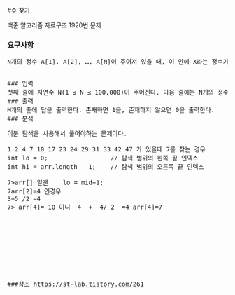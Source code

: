 #수 찾기
<p>
백준 알고리즘 자료구조 1920번 문제
</p>

### 요구사항
<pre>
N개의 정수 A[1], A[2], …, A[N]이 주어져 있을 때, 이 안에 X라는 정수가 존재하는지 알아내는 프로그램을 작성하시오.
<pre>

### 입력
첫째 줄에 자연수 N(1 ≤ N ≤ 100,000)이 주어진다. 다음 줄에는 N개의 정수 A[1], A[2], …, A[N]이 주어진다. 다음 줄에는 M(1 ≤ M ≤ 100,000)이 주어진다. 다음 줄에는 M개의 수들이 주어지는데, 이 수들이 A안에 존재하는지 알아내면 된다. 모든 정수의 범위는 -231 보다 크거나 같고 231보다 작다.
### 출력
M개의 줄에 답을 출력한다. 존재하면 1을, 존재하지 않으면 0을 출력한다.
### 분석
<pre>
이분 탐색을 사용해서 풀어야하는 문제이다.
                               
1 2 4 7 10 17 23 24 29 31 33 42 47 가 있을때 7를 찾는 경우
int lo = 0;					// 탐색 범위의 왼쪽 끝 인덱스
int hi = arr.length - 1;	// 탐색 범위의 오른쪽 끝 인덱스

7>arr[] 일땐    lo = mid+1; 
7<arr[] 일땐   hi= mid-1 

(lo+hi)/2 지점을 확인한다 7<arr[6]=23 일 경우  lo=0 , hi=6-1 (0+5)/2=2  7>arr[2]=4 인경우  
3+5 /2 =4             
7> arr[4]= 10 이니  4  +  4/ 2  =4 arr[4]=7




 

</pre>



###참조
https://st-lab.tistory.com/261